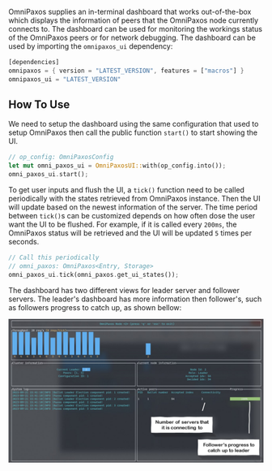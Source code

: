 OmniPaxos supplies an in-terminal dashboard that works out-of-the-box which displays the information of peers that the OmniPaxos node currently connects to. The dashboard can be used for monitoring the workings status of the OmniPaxos peers or for network debugging. The dashboard can be used by importing the `omnipaxos_ui` dependency:

```rust
[dependencies]
omnipaxos = { version = "LATEST_VERSION", features = ["macros"] }
omnipaxos_ui = "LATEST_VERSION"
```

## How To Use

We need to setup the dashboard using the same configuration that used to setup OmniPaxos then call the public function `start()` to start showing the UI.

```rust
// op_config: OmniPaxosConfig
let mut omni_paxos_ui = OmniPaxosUI::with(op_config.into());
omni_paxos_ui.start();
```

To get user inputs and flush the UI, a `tick()` function need to be called periodically with the states retrieved from OmniPaxos instance. Then the UI will update based on the newest information of the server. The time period between `tick()`s can be customized depends on how often dose the user want the UI to be flushed. For example, if it is called every `200ms`, the OmniPaxos status will be retrieved and the UI will be updated `5` times per seconds. 

```rust
// Call this periodically
// omni_paxos: OmniPaxos<Entry, Storage>
omni_paxos_ui.tick(omni_paxos.get_ui_states());
```

The dashboard has two different views for leader server and follower servers. The leader's dashboard has more information then follower's, such as followers progress to catch up, as shown bellow:

![omnipaxos](../images/dashboard.jpg)
